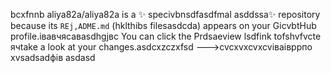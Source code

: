 bcxfnnb
aliya82a/aliya82a is a ✨ specivbnsdfasdfmal asddssa✨ repository because its `REj,ADME.md` (hklthibs filesasdcda) appears on your GicvbtHub profile.івавчясавasdhgjвс
You can click the Prdsaeview lsdfink tofshvfvcte ячtake a look at your changes.asdcxzczxfsd
--->cvcxvxcvxcvіваівррпо
xvsadsadфів
asdasd
